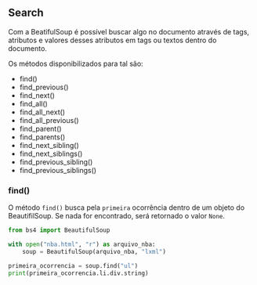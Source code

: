 ## Search
  
Com a BeatifulSoup é possível buscar algo no documento através de tags, atributos e valores desses atributos em tags ou textos dentro do documento.  
  
Os métodos disponibilizados para tal são:
  
* find()
* find_previous()
* find_next()
* find_all()
* find_all_next()
* find_all_previous()
* find_parent()
* find_parents()
* find_next_sibling()
* find_next_siblings()
* find_previous_sibling()
* find_previous_siblings()
  
### find()
  
O método `find()` busca pela `primeira` ocorrência dentro de um objeto do BeautifilSoup. Se nada for encontrado, será retornado o valor `None`.   
  
```py
from bs4 import BeautifulSoup

with open("nba.html", "r") as arquivo_nba:
    soup = BeautifulSoup(arquivo_nba, "lxml")

primeira_ocorrencia = soup.find("ul")
print(primeira_ocorrencia.li.div.string)
```
